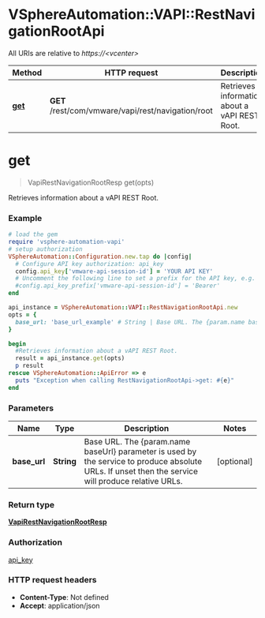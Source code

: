 # VSphereAutomation::VAPI::RestNavigationRootApi

All URIs are relative to *https://&lt;vcenter&gt;*

Method | HTTP request | Description
------------- | ------------- | -------------
[**get**](RestNavigationRootApi.md#get) | **GET** /rest/com/vmware/vapi/rest/navigation/root | Retrieves information about a vAPI REST Root.


# **get**
> VapiRestNavigationRootResp get(opts)

Retrieves information about a vAPI REST Root.

### Example
```ruby
# load the gem
require 'vsphere-automation-vapi'
# setup authorization
VSphereAutomation::Configuration.new.tap do |config|
  # Configure API key authorization: api_key
  config.api_key['vmware-api-session-id'] = 'YOUR API KEY'
  # Uncomment the following line to set a prefix for the API key, e.g. 'Bearer' (defaults to nil)
  #config.api_key_prefix['vmware-api-session-id'] = 'Bearer'
end

api_instance = VSphereAutomation::VAPI::RestNavigationRootApi.new
opts = {
  base_url: 'base_url_example' # String | Base URL. The {param.name baseUrl} parameter is used by the service to produce absolute URLs. If unset then the service will produce relative URLs.
}

begin
  #Retrieves information about a vAPI REST Root.
  result = api_instance.get(opts)
  p result
rescue VSphereAutomation::ApiError => e
  puts "Exception when calling RestNavigationRootApi->get: #{e}"
end
```

### Parameters

Name | Type | Description  | Notes
------------- | ------------- | ------------- | -------------
 **base_url** | **String**| Base URL. The {param.name baseUrl} parameter is used by the service to produce absolute URLs. If unset then the service will produce relative URLs. | [optional] 

### Return type

[**VapiRestNavigationRootResp**](VapiRestNavigationRootResp.md)

### Authorization

[api_key](../README.md#api_key)

### HTTP request headers

 - **Content-Type**: Not defined
 - **Accept**: application/json



